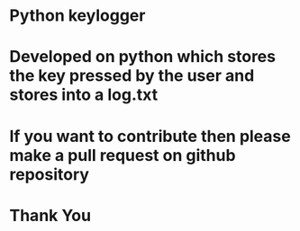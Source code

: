 # Python keylogger
# Developed on python which stores the key pressed by the user and stores into a log.txt
# If you want to contribute then please make a pull request on github repository
# Thank You
